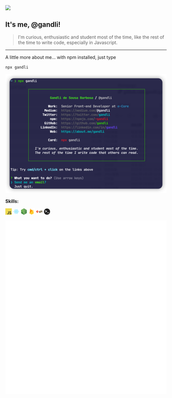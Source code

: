 ![](https://visitor-badge.glitch.me/badge?page_id=gandli.gandli)

<h2>It's me, @gandli!</h2>
<!-- <p><em>Software Enginner at <a href="https://securityscorecard.com/">Security Scorecard</a></br>
</em></p> -->

> I'm curious, enthusiastic and student most of the time, like the rest of the time to write code, especially in Javascript.

---

A little more about me... with npm installed, just type

```
npx gandli
```

<img alt="screenshot" src="https://github.com/gandli/gandli/blob/main/Screen%20Shot.png?raw=true" />

**Skills:**

<code><img height="20" src="https://raw.githubusercontent.com/github/explore/80688e429a7d4ef2fca1e82350fe8e3517d3494d/topics/javascript/javascript.png"></code>
<code><img height="20" src="https://raw.githubusercontent.com/github/explore/80688e429a7d4ef2fca1e82350fe8e3517d3494d/topics/react/react.png"></code>
<code><img height="20" src="https://raw.githubusercontent.com/github/explore/80688e429a7d4ef2fca1e82350fe8e3517d3494d/topics/nodejs/nodejs.png"></code>
<code><img height="20" src="https://raw.githubusercontent.com/github/explore/80688e429a7d4ef2fca1e82350fe8e3517d3494d/topics/firebase/firebase.png"></code>
<code><img height="20" src="https://raw.githubusercontent.com/github/explore/80688e429a7d4ef2fca1e82350fe8e3517d3494d/topics/git/git.png"></code>
<code><img height="20" src="https://raw.githubusercontent.com/github/explore/80688e429a7d4ef2fca1e82350fe8e3517d3494d/topics/terminal/terminal.png"></code>

![Metrics](https://github.com/gandli/gandli/blob/main/github-metrics.svg)

<!-- ![Riderman's github stats](https://github-readme-stats.vercel.app/api?username=gandli&show_icons=true&hide_border=true)
<img height="180em" src="https://github-readme-stats.vercel.app/api/top-langs/?username=gandli&layout=compact&langs_count=8"/> -->

